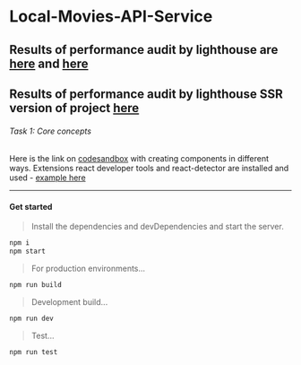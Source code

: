 # Local-Movies-API-Service
## Results of performance audit by lighthouse are [here](https://pastenow.ru/CD95J) and [here](https://pastenow.ru/CD951)
## Results of performance audit by lighthouse SSR version of project [here](https://pastenow.ru/CD96J) 

###### Task 1: Core concepts
Here is the link on [codesandbox](https://codesandbox.io/s/fragrant-river-u4ggc?file=/src/App.js) with creating components in different ways.
Extensions react developer tools and react-detector are installed and used - [example here](https://pastenow.ru/BLK3A)

---
#### Get started
> Install the dependencies and devDependencies and start the server.

```sh
npm i
npm start
```

>For production environments...

```sh
npm run build
```

>Development build...
```sh
npm run dev
```
>Test...
```sh
npm run test
```

